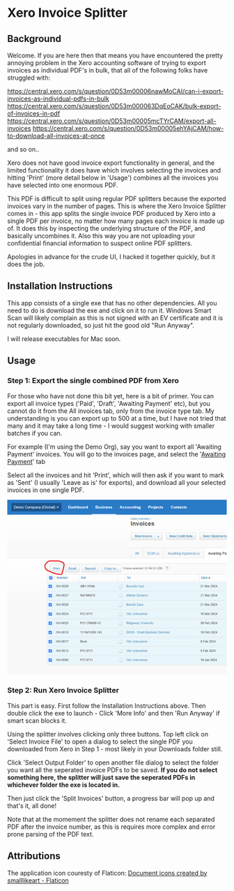 # Xero Invoice Splitter

## Background

Welcome. If you are here then that means you have encountered the pretty annoying problem in the Xero accounting software of trying to export invoices as individual PDF's in bulk, that all of the following folks have struggled with:

https://central.xero.com/s/question/0D53m00006nawMoCAI/can-i-export-invoices-as-individual-pdfs-in-bulk
https://central.xero.com/s/question/0D53m000063DqEoCAK/bulk-export-of-invoices-in-pdf
https://central.xero.com/s/question/0D53m00005mcTYrCAM/export-all-invoices
https://central.xero.com/s/question/0D53m00005ehYAjCAM/how-to-download-all-invoices-at-once

and so on..

Xero does not have good invoice export functionality in general, and the limited functionality it does have which involves selecting the invoices and hitting 'Print' (more detail below in 'Usage') combines all the invoices you have selected into one enormous PDF.

This PDF is difficult to split using regular PDF splitters because the exported invoices vary in the number of pages. This is where the Xero Invoice Splitter comes in - this app splits the single invoice PDF produced by Xero into a single PDF per invoice, no matter how many pages each invoice is made up of. It does this by inspecting the underlying structure of the PDF, and basically uncombines it. Also this way you are not uploading your confidential financial information to suspect online PDF splitters.

Apologies in advance for the crude UI, I hacked it together quickly, but it does the job.

## Installation Instructions
This app consists of a single exe that has no other dependencies. All you need to do is download the exe and click on it to run it. Windows Smart Scan will likely complain as this is not signed with an EV certificate and it is not regularly downloaded, so just hit the good old "Run Anyway".

I will release executables for Mac soon.

## Usage

### Step 1: Export the single combined PDF from Xero
For those who have not done this bit yet, here is a bit of primer. You can export all invoice types ('Paid', 'Draft', 'Awaiting Payment' etc), but you cannot do it from the All invoices tab, only from the invoice type tab. My understanding is you can export up to 500 at a time, but I have not tried that many and it may take a long time - I would suggest working with smaller batches if you can.

For example (I'm using the Demo Org), say you want to export all 'Awaiting Payment' invoices. You will go to the invoices page, and select the '[Awaiting Payment](https://go.xero.com/AccountsReceivable/Search.aspx?invoiceStatus=INVOICESTATUS/AUTHORISED)' tab

Select all the invoices and hit 'Print', which will then ask if you want to mark as 'Sent' (I usually 'Leave as is' for exports), and download all your selected invoices in one single PDF.

![Xero Download Image](docs/xero-download.png)
### Step 2: Run Xero Invoice Splitter
This part is easy. First follow the Installation Instructions above. Then double click the exe to launch - Click 'More Info' and then 'Run Anyway' if smart scan blocks it. 

Using the splitter involves clicking only three buttons. Top left click on 'Select Invoice File' to open a dialog to select the single PDF you downloaded from Xero in Step 1 - most likely in your Downloads folder still.

Click 'Select Output Folder' to open another file dialog to select the folder you want all the seperated invoice PDFs to be saved. **If you do not select something here, the splitter will just save the seperated PDFs in whichever folder the exe is located in.**

Then just click the 'Split Invoices' button, a progress bar will pop up and that's it, all done! 

Note that at the momement the splitter does not rename each separated PDF after the invoice number, as this is requires more complex and error prone parsing of the PDF text.

## Attributions 
The application icon couresty of Flaticon: <a href="https://www.flaticon.com/free-icons/document" title="document icons">Document icons created by smalllikeart - Flaticon</a>